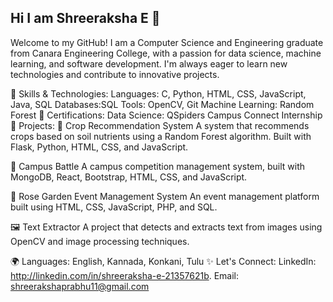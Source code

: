 ## Hi I am Shreeraksha E 👋

Welcome to my GitHub! I am a Computer Science and Engineering graduate from Canara Engineering College, with a passion for data science, machine learning, and software development. I'm always eager to learn new technologies and contribute to innovative projects.

🚀 Skills & Technologies:
Languages: C, Python, HTML, CSS, JavaScript, Java, SQL
Databases:SQL
Tools: OpenCV, Git
Machine Learning: Random Forest
🌟 Certifications:
Data Science: QSpiders Campus Connect Internship
💼 Projects:
🌱 Crop Recommendation System
A system that recommends crops based on soil nutrients using a Random Forest algorithm. Built with Flask, Python, HTML, CSS, and JavaScript.

📱 Campus Battle
A campus competition management system, built with MongoDB, React, Bootstrap, HTML, CSS, and JavaScript.

🎉 Rose Garden Event Management System
An event management platform built using HTML, CSS, JavaScript, PHP, and SQL.

🖼️ Text Extractor
A project that detects and extracts text from images using OpenCV and image processing techniques.

🌍 Languages:
English, Kannada, Konkani, Tulu
✨ Let's Connect:
LinkedIn: http://linkedin.com/in/shreeraksha-e-21357621b.
Email: shreerakshaprabhu11@gmail.com
<!--
**Shreeraksha11/Shreeraksha11** is a ✨ _special_ ✨ repository because its `README.md` (this file) appears on your GitHub profile.

Here are some ideas to get you started:

- 🔭 I’m currently working on ...
- 🌱 I’m currently learning ...
- 👯 I’m looking to collaborate on ...
- 🤔 I’m looking for help with ...
- 💬 Ask me about ...
- 📫 How to reach me: ...
- 😄 Pronouns: ...
- ⚡ Fun fact: ...
-->
